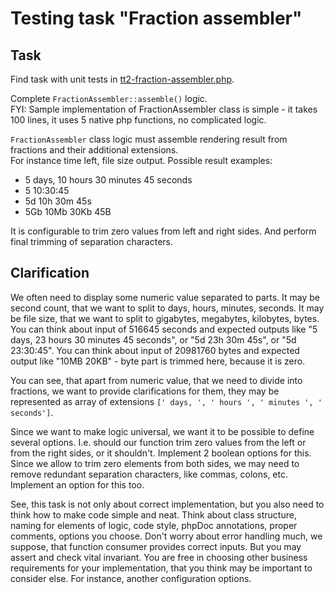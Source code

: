 # Testing task "Fraction assembler"

## Task

Find task with unit tests in [tt2-fraction-assembler.php](tt2-fraction-assembler.php).

Complete `FractionAssembler::assemble()` logic.  
FYI: Sample implementation of FractionAssembler class is simple - it takes 100 lines, it uses 5 native php functions, no complicated logic.

`FractionAssembler` class logic must assemble rendering result from fractions and their additional extensions.  
For instance time left, file size output. Possible result examples:

* 5 days, 10 hours 30 minutes 45 seconds
* 5 10:30:45
* 5d 10h 30m 45s
* 5Gb 10Mb 30Kb 45B

It is configurable to trim zero values from left and right sides. And perform final trimming of separation characters.

## Clarification

We often need to display some numeric value separated to parts. It may be second count, that we want to split to days, hours, minutes, seconds. It may be file size, that we want to split to gigabytes, megabytes, kilobytes, bytes.
You can think about input of 516645 seconds and expected outputs like "5 days, 23 hours 30 minutes 45 seconds", or "5d 23h 30m 45s", or "5d 23:30:45".
You can think about input of 20981760 bytes and expected output like "10MB 20KB" - byte part is trimmed here, because it is zero.

You can see, that apart from numeric value, that we need to divide into fractions, we want to provide clarifications for them, they may be represented as array of extensions `[' days, ', ' hours ', ' minutes ', ' seconds']`.

Since we want to make logic universal, we want it to be possible to define several options.
I.e. should our function trim zero values from the left or from the right sides, or it shouldn't. Implement 2 boolean options for this.
Since we allow to trim zero elements from both sides, we may need to remove redundant separation characters, like commas, colons, etc. Implement an option for this too.

See, this task is not only about correct implementation, but you also need to think how to make code simple and neat. Think about class structure, naming for elements of logic, code style, phpDoc annotations, proper comments, options you choose.
Don't worry about error handling much, we suppose, that function consumer provides correct inputs. But you may assert and check vital invariant.
You are free in choosing other business requirements for your implementation, that you think may be important to consider else. For instance, another configuration options.
